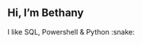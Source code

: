 <h2>Hi, I’m Bethany</h2>
I like SQL, Powershell & Python :snake:

<!---
BethDataHub/BethDataHub is a ✨ special ✨ repository because its `README.md` (this file) appears on your GitHub profile.
You can click the Preview link to take a look at your changes.
--->
